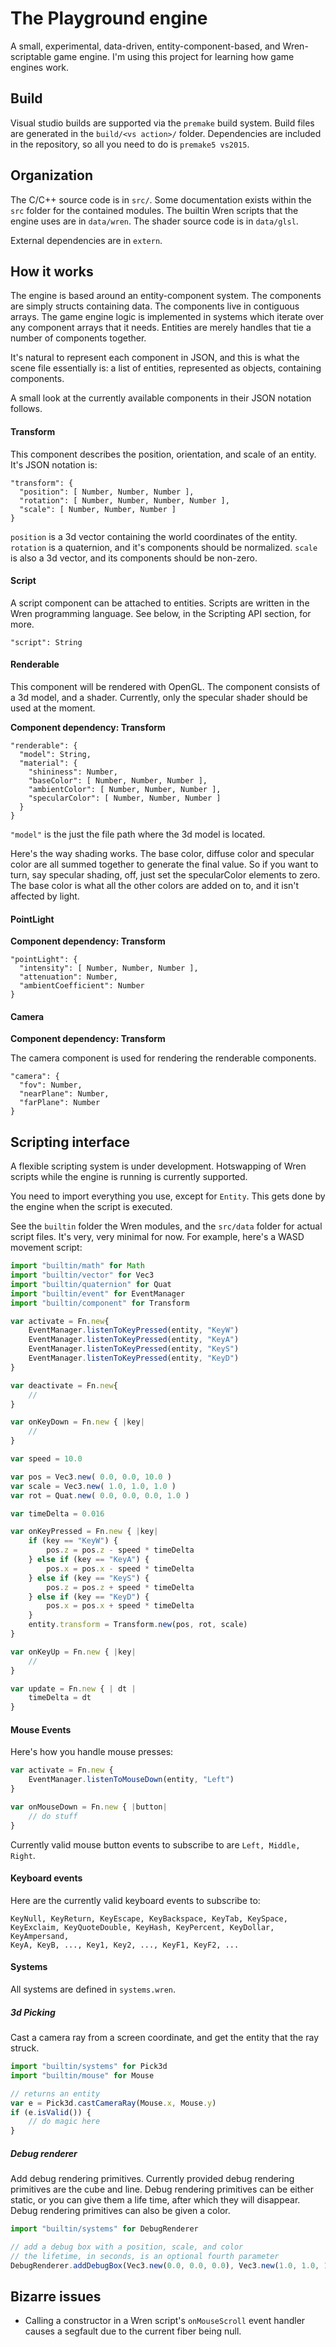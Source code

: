 # The Playground engine

A small, experimental, data-driven, entity-component-based, and Wren-scriptable game engine. I'm using this project for learning how game engines work.

## Build

Visual studio builds are supported via the `premake` build system. Build files are generated in the `build/<vs action>/` folder. Dependencies are included in the repository, so all you need to do is `premake5 vs2015`.

## Organization

The C/C++ source code is in `src/`. Some documentation exists within the `src` folder for the contained modules. The builtin Wren scripts that the engine uses are in `data/wren`. The shader source code is in `data/glsl`.

External dependencies are in `extern`.

## How it works

The engine is based around an entity-component system. The components are simply structs containing data. The components live in contiguous arrays. The game engine logic is implemented in systems which iterate over any component arrays that it needs. Entities are merely handles that tie a number of components together.

It's natural to represent each component in JSON, and this is what the scene file essentially is: a list of entities, represented as objects, containing components.

A small look at the currently available components in their JSON notation follows.

#### Transform

This component describes the position, orientation, and scale of an entity. It's JSON notation is:

```
"transform": {
  "position": [ Number, Number, Number ],
  "rotation": [ Number, Number, Number, Number ],
  "scale": [ Number, Number, Number ]
}
```

`position` is a 3d vector containing the world coordinates of the entity. `rotation` is a quaternion, and it's components should be normalized. `scale` is also a 3d vector, and its components should be non-zero.

#### Script

A script component can be attached to entities. Scripts are written in the Wren programming language. See below, in the Scripting API section, for more.

```
"script": String
```

#### Renderable

This component will be rendered with OpenGL. The component consists of a 3d model, and a shader. Currently, only the specular shader should be used at the moment.

**Component dependency: Transform**

```
"renderable": {
  "model": String,
  "material": {
    "shininess": Number,
    "baseColor": [ Number, Number, Number ],
    "ambientColor": [ Number, Number, Number ],
    "specularColor": [ Number, Number, Number ]
  }
}
```

`"model"` is the just the file path where the 3d model is located.

Here's the way shading works. The base color, diffuse color and specular color are all summed together to generate the final value. So if you want to turn, say specular shading, off, just set the specularColor elements to zero. The base color is what all the other colors are added on to, and it isn't affected by light.

#### PointLight

**Component dependency: Transform**

```
"pointLight": {
  "intensity": [ Number, Number, Number ],
  "attenuation": Number,
  "ambientCoefficient": Number
}
```

#### Camera

**Component dependency: Transform**

The camera component is used for rendering the renderable components.

```
"camera": {
  "fov": Number,
  "nearPlane": Number,
  "farPlane": Number 
}
```

## Scripting interface

A flexible scripting system is under development. Hotswapping of Wren scripts while the engine is running is currently supported.

You need to import everything you use, except for `Entity`. This gets done by the engine when the script is executed.

See the `builtin` folder the Wren modules, and the `src/data` folder for actual script files. It's very, very minimal for now. For example, here's a WASD movement script:

```js
import "builtin/math" for Math
import "builtin/vector" for Vec3
import "builtin/quaternion" for Quat
import "builtin/event" for EventManager
import "builtin/component" for Transform

var activate = Fn.new{
    EventManager.listenToKeyPressed(entity, "KeyW")
    EventManager.listenToKeyPressed(entity, "KeyA")
    EventManager.listenToKeyPressed(entity, "KeyS")
    EventManager.listenToKeyPressed(entity, "KeyD")
}

var deactivate = Fn.new{
    //
}

var onKeyDown = Fn.new { |key|
    //
}

var speed = 10.0

var pos = Vec3.new( 0.0, 0.0, 10.0 )
var scale = Vec3.new( 1.0, 1.0, 1.0 )
var rot = Quat.new( 0.0, 0.0, 0.0, 1.0 )

var timeDelta = 0.016

var onKeyPressed = Fn.new { |key|
    if (key == "KeyW") {
        pos.z = pos.z - speed * timeDelta
    } else if (key == "KeyA") {
        pos.x = pos.x - speed * timeDelta
    } else if (key == "KeyS") {
        pos.z = pos.z + speed * timeDelta
    } else if (key == "KeyD") {
        pos.x = pos.x + speed * timeDelta
    }
    entity.transform = Transform.new(pos, rot, scale)
}

var onKeyUp = Fn.new { |key|
    //
}

var update = Fn.new { | dt |
    timeDelta = dt
}
```

#### Mouse Events

Here's how you handle mouse presses:

```js
var activate = Fn.new {
    EventManager.listenToMouseDown(entity, "Left")
}

var onMouseDown = Fn.new { |button|
    // do stuff
}
```

Currently valid mouse button events to subscribe to are `Left, Middle, Right`.

#### Keyboard events

Here are the currently valid keyboard events to subscribe to:

```
KeyNull, KeyReturn, KeyEscape, KeyBackspace, KeyTab, KeySpace, 
KeyExclaim, KeyQuoteDouble, KeyHash, KeyPercent, KeyDollar, KeyAmpersand,
KeyA, KeyB, ..., Key1, Key2, ..., KeyF1, KeyF2, ...
```

#### Systems

All systems are defined in `systems.wren`.

##### 3d Picking

Cast a camera ray from a screen coordinate, and get the entity that the ray struck.

```js
import "builtin/systems" for Pick3d
import "builtin/mouse" for Mouse

// returns an entity
var e = Pick3d.castCameraRay(Mouse.x, Mouse.y)
if (e.isValid()) {
    // do magic here
}
```

##### Debug renderer

Add debug rendering primitives. Currently provided debug rendering primitives are the cube and line. Debug rendering primitives can be either static, or you can give them a life time, after which they will disappear. Debug rendering primitives can also be given a color.

```js
import "builtin/systems" for DebugRenderer

// add a debug box with a position, scale, and color
// the lifetime, in seconds, is an optional fourth parameter
DebugRenderer.addDebugBox(Vec3.new(0.0, 0.0, 0.0), Vec3.new(1.0, 1.0, 1.0), Vec3.new(0.8, 0.2, 0.2))
```

## Bizarre issues
* Calling a constructor in a Wren script's `onMouseScroll` event handler causes a segfault due to the current fiber being null.
